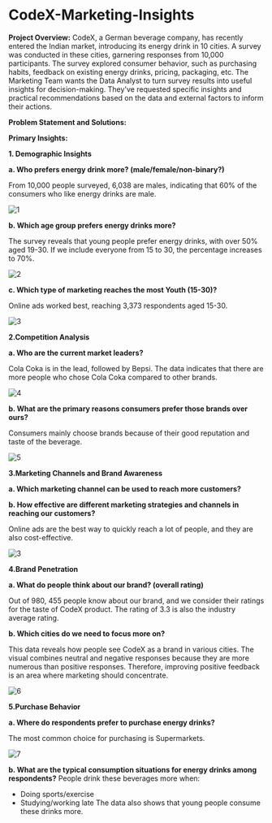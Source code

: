 # CodeX-Marketing-Insights

**Project Overview:**
CodeX, a German beverage company, has recently entered the Indian market, introducing its energy drink in 10 cities. A survey was conducted in these cities, garnering responses from 10,000 participants. The survey explored consumer behavior, such as purchasing habits, feedback on existing energy drinks, pricing, packaging, etc. The Marketing Team wants the Data Analyst to turn survey results into useful insights for decision-making. They've requested specific insights and practical recommendations based on the data and external factors to inform their actions.

**Problem Statement and Solutions:**

**Primary Insights:**

**1. Demographic Insights**

**a. Who prefers energy drink more? (male/female/non-binary?)**

From 10,000 people surveyed, 6,038 are males, indicating that 60% of the consumers who like energy drinks are male.

![1](https://github.com/Shimoniarora/CodeX-Marketing-Insights/assets/158834865/52d64000-edc0-4f2c-b750-6b98f0a45b11)

**b. Which age group prefers energy drinks more?**

The survey reveals that young people prefer energy drinks, with over 50% aged 19-30. If we include everyone from 15 to 30, the percentage increases to 70%.

![2](https://github.com/Shimoniarora/CodeX-Marketing-Insights/assets/158834865/e254c0dd-bfb9-4f14-8c3c-d17354731b22)

**c. Which type of marketing reaches the most Youth (15-30)?**

Online ads worked best, reaching 3,373 respondents aged 15-30.

![3](https://github.com/Shimoniarora/CodeX-Marketing-Insights/assets/158834865/28e7283d-b4c3-4639-8603-aa208cea76dd)

**2.Competition Analysis**

**a. Who are the current market leaders?**

Cola Coka is in the lead, followed by Bepsi. The data indicates that there are more people who chose Cola Coka compared to other brands.

![4](https://github.com/Shimoniarora/CodeX-Marketing-Insights/assets/158834865/a8525f34-013d-47a1-bc43-352e92c22814)

**b. What are the primary reasons consumers prefer those brands over ours?**

Consumers mainly choose brands because of their good reputation and taste of the beverage.

![5](https://github.com/Shimoniarora/CodeX-Marketing-Insights/assets/158834865/3e555d11-2199-4d61-b66c-3c4331119239)

**3.Marketing Channels and Brand Awareness**

**a. Which marketing channel can be used to reach more customers?**

**b. How effective are different marketing strategies and channels in reaching our
customers?**

Online ads are the best way to quickly reach a lot of people, and they are also cost-effective.

![3](https://github.com/Shimoniarora/CodeX-Marketing-Insights/assets/158834865/6f6904db-498b-44e2-b4c8-2dca65fd2cc9)

**4.Brand Penetration**

**a. What do people think about our brand? (overall rating)**

Out of 980, 455 people know about our brand, and we consider their ratings for the taste of CodeX product. The rating of 3.3 is also the industry average rating.

**b. Which cities do we need to focus more on?**

This data reveals how people see CodeX as a brand in various cities. The visual combines neutral and negative responses because they are more numerous than positive responses. Therefore, improving positive feedback is an area where marketing should concentrate.

![6](https://github.com/Shimoniarora/CodeX-Marketing-Insights/assets/158834865/b9a87d64-c26d-47bc-ad70-7d83f824d61e)

**5.Purchase Behavior**

**a. Where do respondents prefer to purchase energy drinks?**

The most common choice for purchasing is Supermarkets.

![7](https://github.com/Shimoniarora/CodeX-Marketing-Insights/assets/158834865/0d555845-ce6a-4da5-bfbc-686ddbd21cf0)

**b. What are the typical consumption situations for energy drinks among respondents?**
People drink these beverages more when:

- Doing sports/exercise
- Studying/working late
The data also shows that young people consume these drinks more.



